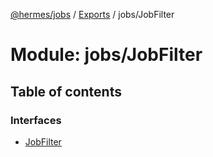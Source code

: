 [@hermes/jobs](../README.md) / [Exports](../modules.md) / jobs/JobFilter

# Module: jobs/JobFilter

## Table of contents

### Interfaces

- [JobFilter](../interfaces/jobs_jobfilter.jobfilter.md)
